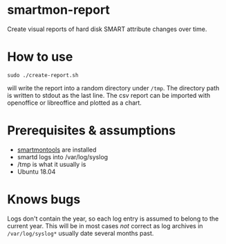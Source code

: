 # smartmon-report
Create visual reports of hard disk SMART attribute changes over time.

# How to use

`sudo ./create-report.sh`

will write the report into a random directory under `/tmp`. The directory path is written to stdout as the last line.
The csv report can be imported with openoffice or libreoffice and plotted as a chart.

# Prerequisites & assumptions
- [smartmontools](https://www.smartmontools.org/) are installed
- smartd logs into /var/log/syslog
- /tmp is what it usually is
- Ubuntu 18.04

# Knows bugs
Logs don't contain the year, so each log entry is assumed to belong to the current year. This will be in most cases _not_ correct
as log archives in `/var/log/syslog*` usually date several months past.
